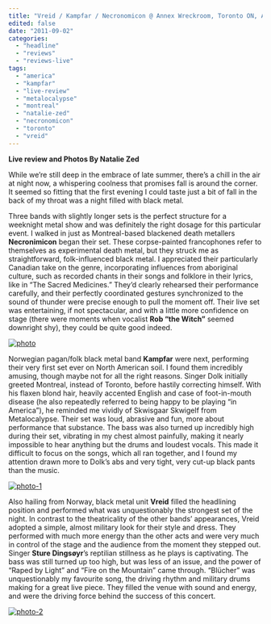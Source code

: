 ```yaml
---
title: "Vreid / Kampfar / Necronomicon @ Annex Wreckroom, Toronto ON, August 25, 2011"
edited: false
date: "2011-09-02"
categories:
  - "headline"
  - "reviews"
  - "reviews-live"
tags:
  - "america"
  - "kampfar"
  - "live-review"
  - "metalocalypse"
  - "montreal"
  - "natalie-zed"
  - "necronomicon"
  - "toronto"
  - "vreid"
---
```


**Live review and Photos By Natalie Zed**

While we’re still deep in the embrace of late summer, there’s a chill in the air at night now, a whispering coolness that promises fall is around the corner. It seemed so fitting that the first evening I could taste just a bit of fall in the back of my throat was a night filled with black metal.

Three bands with slightly longer sets is the perfect structure for a weeknight metal show and was definitely the right dosage for this particular event. I walked in just as Montreal-based blackened death metallers **Necronimicon** began their set. These corpse-painted francophones refer to themselves as experimental death metal, but they struck me as straightforward, folk-influenced black metal. I appreciated their particularly Canadian take on the genre, incorporating influences from aboriginal culture, such as recorded chants in their songs and folklore in their lyrics, like in “The Sacred Medicines.” They’d clearly rehearsed their performance carefully, and their perfectly coordinated gestures synchronized to the sound of thunder were precise enough to pull the moment off. Their live set was entertaining, if not spectacular, and with a little more confidence on stage (there were moments when vocalist **Rob “the Witch”** seemed downright shy), they could be quite good indeed.

[![](http://www.hellbound.ca/wp-content/uploads/2011/09/photo-e1314976835688-590x786.jpg "photo")](http://www.hellbound.ca/wp-content/uploads/2011/09/photo.jpg)

Norwegian pagan/folk black metal band **Kampfar** were next, performing their very first set ever on North American soil. I found them incredibly amusing, though maybe not for all the right reasons. Singer Dolk initially greeted Montreal, instead of Toronto, before hastily correcting himself. With his flaxen blond hair, heavily accented English and case of foot-in-mouth disease (he also repeatedly referred to being happy to be playing “in America”), he reminded me vividly of Skwisgaar Skwigelf from Metalocalypse. Their set was loud, abrasive and fun, more about performance that substance. The bass was also turned up incredibly high during their set, vibrating in my chest almost painfully, making it nearly impossible to hear anything but the drums and loudest vocals. This made it difficult to focus on the songs, which all ran together, and I found my attention drawn more to Dolk’s abs and very tight, very cut-up black pants than the music.

[![](http://www.hellbound.ca/wp-content/uploads/2011/09/photo-1-590x442.jpg "photo-1")](http://www.hellbound.ca/wp-content/uploads/2011/09/photo-1.jpg)

Also hailing from Norway, black metal unit **Vreid** filled the headlining position and performed what was unquestionably the strongest set of the night. In contrast to the theatricality of the other bands’ appearances, Vreid adopted a simple, almost military look for their style and dress. They performed with much more energy than the other acts and were very much in control of the stage and the audience from the moment they stepped out. Singer **Sture Dingsøyr**’s reptilian stillness as he plays is captivating. The bass was still turned up too high, but was less of an issue, and the power of “Raped by Light” and “Fire on the Mountain” came through. “Blücher” was unquestionably my favourite song, the driving rhythm and military drums making for a great live piece. They filled the venue with sound and energy, and were the driving force behind the success of this concert.

[![](http://www.hellbound.ca/wp-content/uploads/2011/09/photo-2-590x442.jpg "photo-2")](http://www.hellbound.ca/wp-content/uploads/2011/09/photo-2.jpg)
